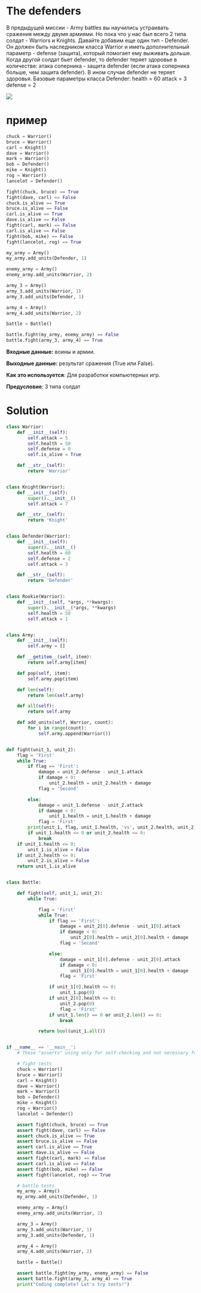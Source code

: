 # The defenders

В предыдущей миссии - Army battles вы научились устраивать сражения между двумя армиями. Но пока что у нас был всего 2
типа солдат - Warriors и Knights. Давайте добавим еще один тип - Defender. Он должен быть наследником класса Warrior и
иметь дополнительный параметр - defense (защита), который помогает ему выживать дольше. Когда другой солдат бьет
defender, то defender теряет здоровье в количестве: атака соперника - защита defender (если атака соперника больше, чем
защита defender). В ином случае defender не теряет здоровья. Базовые параметры класса Defender:
health = 60 attack = 3 defense = 2

![](https://d17mnqrx9pmt3e.cloudfront.net/media/missions/media/105a2136dc67401c809d4a5d266ddf3e/warrior_vs_defender.png)

# пример

```python
chuck = Warrior()
bruce = Warrior()
carl = Knight()
dave = Warrior()
mark = Warrior()
bob = Defender()
mike = Knight()
rog = Warrior()
lancelot = Defender()

fight(chuck, bruce) == True
fight(dave, carl) == False
chuck.is_alive == True
bruce.is_alive == False
carl.is_alive == True
dave.is_alive == False
fight(carl, mark) == False
carl.is_alive == False
fight(bob, mike) == False
fight(lancelot, rog) == True

my_army = Army()
my_army.add_units(Defender, 1)

enemy_army = Army()
enemy_army.add_units(Warrior, 2)

army_3 = Army()
army_3.add_units(Warrior, 1)
army_3.add_units(Defender, 1)

army_4 = Army()
army_4.add_units(Warrior, 2)

battle = Battle()

battle.fight(my_army, enemy_army) == False
battle.fight(army_3, army_4) == True
```

**Входные данные:** воины и армии.

**Выходные данные:** результат сражения (True или False).

**Как это используется**: Для разработки компьютерных игр.

**Предусловие**: 3 типа солдат

# Solution

```python
class Warrior:
    def __init__(self):
        self.attack = 5
        self.health = 50
        self.defense = 0
        self.is_alive = True

    def __str__(self):
        return 'Warrior'


class Knight(Warrior):
    def __init__(self):
        super().__init__()
        self.attack = 7

    def __str__(self):
        return 'Knight'


class Defender(Warrior):
    def __init__(self):
        super().__init__()
        self.health = 60
        self.defense = 2
        self.attack = 3

    def __str__(self):
        return 'Defender'


class Rookie(Warrior):
    def __init__(self, *args, **kwargs):
        super().__init__(*args, **kwargs)
        self.health = 50
        self.attack = 1


class Army:
    def __init__(self):
        self.army = []

    def __getitem__(self, item):
        return self.army[item]

    def pop(self, item):
        self.army.pop(item)

    def len(self):
        return len(self.army)

    def all(self):
        return self.army

    def add_units(self, Warrior, count):
        for i in range(count):
            self.army.append(Warrior())


def fight(unit_1, unit_2):
    flag = 'First'
    while True:
        if flag == 'First':
            damage = unit_2.defense - unit_1.attack
            if damage < 0:
                unit_2.health = unit_2.health + damage
            flag = 'Second'

        else:
            damage = unit_1.defense - unit_2.attack
            if damage < 0:
                unit_1.health = unit_1.health + damage
            flag = 'First'
        print(unit_1, flag, unit_1.health, 'vs', unit_2.health, unit_2)
        if unit_1.health <= 0 or unit_2.health <= 0:
            break
    if unit_1.health <= 0:
        unit_1.is_alive = False
    if unit_2.health <= 0:
        unit_2.is_alive = False
    return unit_1.is_alive


class Battle:

    def fight(self, unit_1, unit_2):
        while True:

            flag = 'First'
            while True:
                if flag == 'First':
                    damage = unit_2[0].defense - unit_1[0].attack
                    if damage < 0:
                        unit_2[0].health = unit_2[0].health + damage
                    flag = 'Second'

                else:
                    damage = unit_1[0].defense - unit_2[0].attack
                    if damage < 0:
                        unit_1[0].health = unit_1[0].health + damage
                    flag = 'First'

                if unit_1[0].health <= 0:
                    unit_1.pop(0)
                if unit_2[0].health <= 0:
                    unit_2.pop(0)
                    flag = 'First'
                if unit_1.len() == 0 or unit_2.len() == 0:
                    break

            return bool(unit_1.all())


if __name__ == '__main__':
    # These "asserts" using only for self-checking and not necessary for auto-testing

    # fight tests
    chuck = Warrior()
    bruce = Warrior()
    carl = Knight()
    dave = Warrior()
    mark = Warrior()
    bob = Defender()
    mike = Knight()
    rog = Warrior()
    lancelot = Defender()

    assert fight(chuck, bruce) == True
    assert fight(dave, carl) == False
    assert chuck.is_alive == True
    assert bruce.is_alive == False
    assert carl.is_alive == True
    assert dave.is_alive == False
    assert fight(carl, mark) == False
    assert carl.is_alive == False
    assert fight(bob, mike) == False
    assert fight(lancelot, rog) == True

    # battle tests
    my_army = Army()
    my_army.add_units(Defender, 1)

    enemy_army = Army()
    enemy_army.add_units(Warrior, 2)

    army_3 = Army()
    army_3.add_units(Warrior, 1)
    army_3.add_units(Defender, 1)

    army_4 = Army()
    army_4.add_units(Warrior, 2)

    battle = Battle()

    assert battle.fight(my_army, enemy_army) == False
    assert battle.fight(army_3, army_4) == True
    print("Coding complete? Let's try tests!")

```